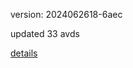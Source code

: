 version: 2024062618-6aec

updated 33 avds

[details](https://github.com/0x74f917491bfa7ebfa379/ali_avd_db/blob/master/change_log/2024/06/26/18/6aec.txt)